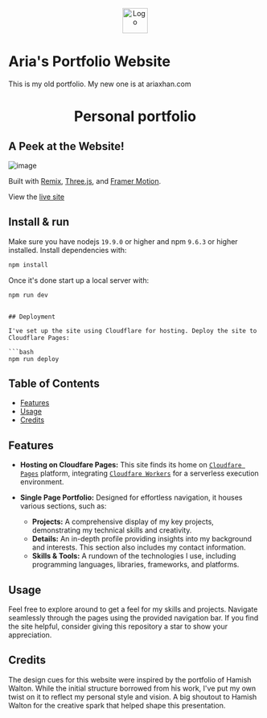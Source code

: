 <p align="center">
  <img src="/public/favicon.svg" width="50" alt="Logo" />
</p>

# Aria's Portfolio Website

This is my old portfolio. My new one is at ariaxhan.com

<h1 align="center">Personal portfolio</h1>

## A Peek at the Website!

![image](https://github.com/ariaxhan/aria-portfolio/assets/113392746/5bb665f3-4496-4d08-8f1e-fe94d3eeee49)

Built with [Remix](https://remix.run/), [Three.js](https://threejs.org/), and [Framer Motion](https://www.framer.com/motion/). 

View the [live site](https://ariaxhan.com/)

## Install & run

Make sure you have nodejs `19.9.0` or higher and npm `9.6.3` or higher installed. Install dependencies with:

```bash
npm install
```

Once it's done start up a local server with:

```bash
npm run dev
```
```

## Deployment

I've set up the site using Cloudflare for hosting. Deploy the site to Cloudflare Pages:

```bash
npm run deploy
```

## Table of Contents

- [Features](#features)
- [Usage](#usage)
- [Credits](#credits)

## Features

- **Hosting on Cloudfare Pages:** This site finds its home on [`Cloudfare Pages`](https://pages.cloudflare.com/) platform, integrating [`Cloudfare Workers`](https://developers.cloudflare.com/workers/) for a serverless execution environment.

- **Single Page Portfolio:** Designed for effortless navigation, it houses various sections, such as:
    - **Projects:** A comprehensive display of my key projects, demonstrating my technical skills and creativity.
    - **Details:** An in-depth profile providing insights into my background and interests. This section also includes my contact information.
    - **Skills & Tools:** A rundown of the technologies I use, including programming languages, libraries, frameworks, and platforms.

## Usage
Feel free to explore around to get a feel for my skills and projects. Navigate seamlessly through the pages using the provided navigation bar. If you find the site helpful, consider giving this repository a star to show your appreciation.

## Credits
The design cues for this website were inspired by the portfolio of Hamish Walton. While the initial structure borrowed from his work, I've put my own twist on it to reflect my personal style and vision. A big shoutout to Hamish Walton for the creative spark that helped shape this presentation.
